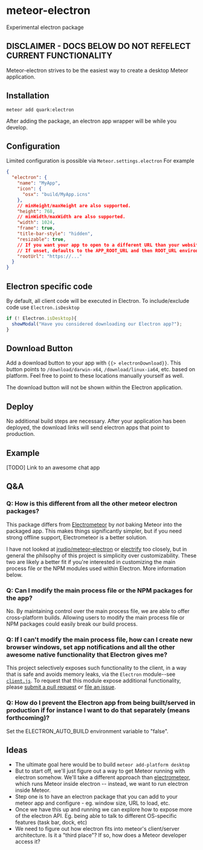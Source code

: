 # meteor-electron
Experimental electron package

## DISCLAIMER - DOCS BELOW DO NOT REFELECT CURRENT FUNCTIONALITY

Meteor-electron strives to be the easiest way to create a desktop Meteor application.

## Installation

`meteor add quark:electron`

After adding the package, an electron app wrapper will be while you develop.

## Configuration
Limited configuration is possible via `Meteor.settings.electron` For example
```json
{
  "electron": {
    "name": "MyApp",
    "icon": {
      "osx": "build/MyApp.icns"
    },
    // minHeight/maxHeight are also supported.
    "height": 768,
    // minWidth/maxWidth are also supported.
    "width": 1024,
    "frame": true,
    "title-bar-style": "hidden",
    "resizable": true,
    // If you want your app to open to a different URL than your website.
    // If unset, defaults to the APP_ROOT_URL and then ROOT_URL environment variables, in that order.
    "rootUrl": "https://..."
  }
}
```

## Electron specific code

By default, all client code will be executed in Electron. To include/exclude code use `Electron.isDesktop`

```javascript
if (! Electron.isDesktop){
  showModal("Have you considered downloading our Electron app?");
}
```

## Download Button

Add a download button to your app with `{{> electronDownload}}`. This button points to `/download/darwin-x64`, `/download/linux-ia64`, etc. based on platform. Feel free to point to these locations manually yourself as well.

The download button will not be shown within the Electron application.

## Deploy

No additional build steps are necessary. After your application has been deployed, the download links will send electron apps that point to production.

## Example

[TODO] Link to an awesome chat app

## Q&A

### Q: How is this different from all the other meteor electron packages?
This package differs from [Electrometeor](https://github.com/sircharleswatson/Electrometeor) by *not* baking Meteor into the packaged app. This makes things significantly simpler, but if you need strong offline support, Electrometeor is a better solution.

I have not looked at [jrudio/meteor-electron](https://github.com/jrudio/meteor-electron) or [electrify](https://github.com/arboleya/electrify) too closely, but in general the philsophy of this project is simplicity over customizability. These two are likely a better fit if you're interested in customizing the main process file or the NPM modules used within Electron. More information below.

### Q: Can I modify the main process file or the NPM packages for the app?
No. By maintaining control over the main process file, we are able to offer cross-platform builds. Allowing users to modify the main process file or NPM packages could easily break our build process.

### Q: If I can't modify the main process file, how can I create new browser windows, set app notifications and all the other awesome native functionality that Electron gives me?

This project selectively exposes such functionality to the client, in a way that is safe and avoids
memory leaks, via the `Electron` module--see [`client.js`](client.js). To request that this module
expose additional functionality, please [submit a pull request](https://github.com/rissem/meteor-electron/pull/new/master)
or [file an issue](https://github.com/rissem/meteor-electron/issues/new).

### Q: How do I prevent the Electron app from being built/served in production if for instance I want to do that separately (means forthcoming)?

Set the ELECTRON_AUTO_BUILD environment variable to "false".

## Ideas

- The ultimate goal here would be to build `meteor add-platform desktop`
- But to start off, we'll just figure out a way to get Meteor running with electron somehow. We'll take a different approach than [electrometeor](https://github.com/sircharleswatson/Electrometeor), which runs Meteor inside electron -- instead, we want to run electron inside Meteor.
- Step one is to have an electron package that you can add to your meteor app and configure - eg. window size, URL to load, etc.
- Once we have this up and running we can explore how to expose more of the electron API. Eg. being able to talk to different OS-specific features (task bar, dock, etc)
- We need to figure out how electron fits into meteor's client/server architecture. Is it a "third place"? If so, how does a Meteor developer access it?
